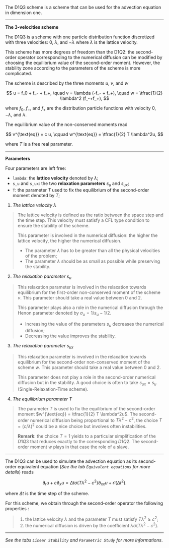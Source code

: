 The D1Q3 scheme is a scheme
that can be used for the advection equation in dimension one.

---

**The 3-velocities scheme**

The D1Q3 is a scheme with one particle distribution function
discretized with three velocities: $0$,
$\lambda$, and $-\lambda$ where $\lambda$ is the lattice velocity.

This scheme has more degrees of freedom than the D1Q2: the second-order operator corresponding to the numerical diffusion can be modified by choosing the equilibrium value of the second-order moment. However, the stability zone according to the parameters of the scheme is more complicated.

The scheme is described by the three moments $u$, $v$, and $w$ 

$$
u = f_0 + f_- + f_+,
\quad
v = \lambda (-f_- + f_+),
\quad
w = \tfrac{1}{2} \lambda^2 (f_-+f_+),
$$

where $f_0$, $f_-$, and $f_+$ are the distribution particle functions with velocity $0$, $-\lambda$, and $\lambda$.

The equilibrium value of the non-conserved moments read

$$
v^{\text{eq}} = c u,
\qquad
w^{\text{eq}} = \tfrac{1}{2} T \lambda^2u,
$$

where $T$ is a free real parameter.

---

**Parameters**

Four parameters are left free:

- `lambda`: the **lattice velocity** denoted by $\lambda$;
- `s_u` and `s_ux`: the two **relaxation parameters** $s_u$ and $s_{ux}$;
- `T`: the parameter $T$ used to fix the equilibrium of the second-order moment denoted by $T$;

1. _The lattice velocity $\lambda$_

> The lattice velocity is defined as the ratio between the space step and the time step. This velocity must satisfy a CFL type condition to ensure the stability of the scheme.
>
> This parameter is involved in the numerical diffusion: the higher the lattice velocity, the higher the numerical diffusion.
>
> - The parameter $\lambda$ has to be greater than all the physical velocities of the problem;
> - The parameter $\lambda$ should be as small as possible while preserving the stability.

2. _The relaxation parameter $s_u$_

> This relaxation parameter is involved in the relaxation towards equilibrium for the first-order non-conserved moment of the scheme $v$. This parameter should take a real value between $0$ and $2$.
>
> This parameter plays also a role in the numerical diffusion through the Henon parameter denoted by $\sigma_u=1/{s_u}-1/2$.
>
> - Increasing the value of the parameters $s_u$ decreases the numerical diffusion;
> - Decreasing the value improves the stability.

3. _The relaxation parameter $s_{ux}$_

> This relaxation parameter is involved in the relaxation towards equilibrium for the second-order non-conserved moment of the scheme $w$. This parameter should take a real value between $0$ and $2$.
>
> This parameter does not play a role in the second-order numerical diffusion but in the stability. A good choice is often to take $s_{ux}=s_u$ (Single-Relaxation-Time scheme).

4. _The equilibrium parameter $T$_

> The parameter $T$ is used to fix the equilibrium of the second-order moment $w^{\text{eq}} = \tfrac{1}{2} T \lambda^2u$. The second-order numerical diffusion being proportional to $T\lambda^2-c^2$, the choice $T=(c/\lambda)^2$ could be a nice choice but involves often instabilities.
>
> **Remark**: the choice $T=1$ yields to a particular simplification of the $D1Q3$ that reduces exactly to the corresponding $D1Q2$. The second-order moment $w$ plays in that case the role of a slave.

---

The D1Q3 can be used to simulate the advection equation as its second-order equivalent equation (_See the tab `Equivalent equations` for more details_) reads

$$
    \partial_t u + c \partial_x u = \Delta t \sigma (T\lambda^2 - c^2) \partial_{xx} u + \mathcal{O}(\Delta t^2).
$$

where $\Delta t$ is the time step of the scheme.

For this scheme, we obtain through the second-order operator the following properties :

> 1. the lattice velocity $\lambda$ and the parameter $T$ must satisfy $T\lambda^2\geq c^2$;
> 2. the numerical diffusion is driven by the coefficient $\lambda\sigma(T\lambda^2-c^2)$.

---

_See the tabs `Linear Stability` and `Parametric Study` for more informations_.
